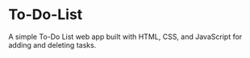 # To-Do-List
A simple To-Do List web app built with HTML, CSS, and JavaScript for adding and deleting tasks.
